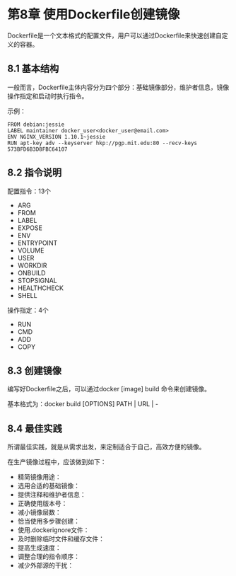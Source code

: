 # 第8章 使用Dockerfile创建镜像

Dockerfile是一个文本格式的配置文件，用户可以通过Dockerfile来快速创建自定义的容器。

## 8.1 基本结构

一般而言，Dockerfile主体内容分为四个部分：基础镜像部分，维护者信息，镜像操作指定和启动时执行指令。

示例：
```
FROM debian:jessie
LABEL maintainer docker_user<docker_user@email.com>
ENV NGINX_VERSION 1.10.1~jessie
RUN apt-key adv --keyserver hkp://pgp.mit.edu:80 --recv-keys 573BFD6B3D8FBC64107
```

## 8.2 指令说明

配置指令：13个
+ ARG
+ FROM
+ LABEL
+ EXPOSE
+ ENV
+ ENTRYPOINT
+ VOLUME
+ USER
+ WORKDIR
+ ONBUILD
+ STOPSIGNAL
+ HEALTHCHECK
+ SHELL
 
操作指定：4个
+ RUN
+ CMD
+ ADD
+ COPY

## 8.3 创建镜像

编写好Dockerfile之后，可以通过docker [image] build 命令来创建镜像。

基本格式为：docker build [OPTIONS] PATH | URL | -

## 8.4 最佳实践

所谓最佳实践，就是从需求出发，来定制适合于自己，高效方便的镜像。

在生产镜像过程中，应该做到如下：
+ 精简镜像用途：
+ 选用合适的基础镜像：
+ 提供注释和维护者信息：
+ 正确使用版本号：
+ 减小镜像层数：
+ 恰当使用多步骤创建：
+ 使用.dockerignore文件：
+ 及时删除临时文件和缓存文件：
+ 提高生成速度：
+ 调整合理的指令顺序：
+ 减少外部源的干扰：
